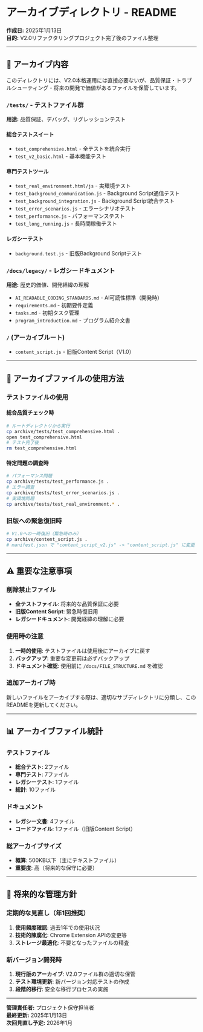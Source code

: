 # アーカイブディレクトリ - README

**作成日:** 2025年1月13日  
**目的:** V2.0リファクタリングプロジェクト完了後のファイル整理  

---

## 📁 アーカイブ内容

このディレクトリには、V2.0本格運用には直接必要ないが、品質保証・トラブルシューティング・将来の開発で価値があるファイルを保管しています。

### `/tests/` - テストファイル群
**用途:** 品質保証、デバッグ、リグレッションテスト

#### 総合テストスイート
- `test_comprehensive.html` - 全テストを統合実行
- `test_v2_basic.html` - 基本機能テスト

#### 専門テストツール
- `test_real_environment.html/js` - 実環境テスト
- `test_background_communication.js` - Background Script通信テスト
- `test_background_integration.js` - Background Script統合テスト
- `test_error_scenarios.js` - エラーシナリオテスト
- `test_performance.js` - パフォーマンステスト
- `test_long_running.js` - 長時間稼働テスト

#### レガシーテスト
- `background.test.js` - 旧版Background Scriptテスト

### `/docs/legacy/` - レガシードキュメント
**用途:** 歴史的価値、開発経緯の理解

- `AI_READABLE_CODING_STANDARDS.md` - AI可読性標準（開発時）
- `requirements.md` - 初期要件定義
- `tasks.md` - 初期タスク管理
- `program_introduction.md` - プログラム紹介文書

### `/` (アーカイブルート)
- `content_script.js` - 旧版Content Script（V1.0）

---

## 🔧 アーカイブファイルの使用方法

### テストファイルの使用

#### 総合品質チェック時
```bash
# ルートディレクトリから実行
cp archive/tests/test_comprehensive.html .
open test_comprehensive.html
# テスト完了後
rm test_comprehensive.html
```

#### 特定問題の調査時
```bash
# パフォーマンス問題
cp archive/tests/test_performance.js .
# エラー調査
cp archive/tests/test_error_scenarios.js .
# 実環境問題
cp archive/tests/test_real_environment.* .
```

### 旧版への緊急復旧時
```bash
# V1.0への一時復旧（緊急時のみ）
cp archive/content_script.js .
# manifest.json で "content_script_v2.js" -> "content_script.js" に変更
```

---

## ⚠️ 重要な注意事項

### 削除禁止ファイル
- **全テストファイル**: 将来的な品質保証に必要
- **旧版Content Script**: 緊急時復旧用
- **レガシードキュメント**: 開発経緯の理解に必要

### 使用時の注意
1. **一時的使用**: テストファイルは使用後にアーカイブに戻す
2. **バックアップ**: 重要な変更前は必ずバックアップ
3. **ドキュメント確認**: 使用前に `/docs/FILE_STRUCTURE.md` を確認

### 追加アーカイブ時
新しいファイルをアーカイブする際は、適切なサブディレクトリに分類し、このREADMEを更新してください。

---

## 📊 アーカイブファイル統計

### テストファイル
- **総合テスト**: 2ファイル
- **専門テスト**: 7ファイル
- **レガシーテスト**: 1ファイル
- **総計**: 10ファイル

### ドキュメント
- **レガシー文書**: 4ファイル
- **コードファイル**: 1ファイル（旧版Content Script）

### 総アーカイブサイズ
- **概算**: 500KB以下（主にテキストファイル）
- **重要度**: 高（将来的な保守に必要）

---

## 🔮 将来的な管理方針

### 定期的な見直し（年1回推奨）
1. **使用頻度確認**: 過去1年での使用状況
2. **技術的陳腐化**: Chrome Extension APIの変更等
3. **ストレージ最適化**: 不要となったファイルの精査

### 新バージョン開発時
1. **現行版のアーカイブ**: V2.0ファイル群の適切な保管
2. **テスト環境更新**: 新バージョン対応テストの作成
3. **段階的移行**: 安全な移行プロセスの実施

---

**管理責任者:** プロジェクト保守担当者  
**最終更新:** 2025年1月13日  
**次回見直し予定:** 2026年1月